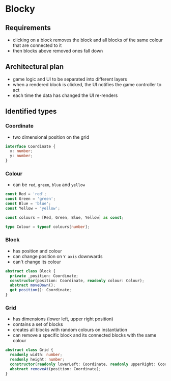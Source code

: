 # Blocky

## Requirements

- clicking on a block removes the block and all blocks of the same colour that are connected to it
- then blocks above removed ones fall down

## Architectural plan

- game logic and UI to be separated into different layers
- when a rendered block is clicked, the UI notifies the game controller to act
- each time the data has changed the UI re-renders

## Identified types

### Coordinate

- two dimensional position on the grid

```ts
interface Coordinate {
  x: number;
  y: number;
}
```

### Colour

- can be `red`, `green`, `blue` and `yellow`

```ts
const Red = 'red';
const Green = 'green';
const Blue = 'blue';
const Yellow = 'yellow';

const colours = [Red, Green, Blue, Yellow] as const;

type Colour = typeof colours[number];
```

### Block

- has position and colour
- can change position on `Y axis` downwards
- can't change its colour

```ts
abstract class Block {
  private _position: Coordinate;
  constructor(position: Coordinate, readonly colour: Colour);
  abstract moveDown();
  get position(): Coordinate;
}
```

### Grid

- has dimensions (lower left, upper right position)
- contains a set of blocks
- creates all blocks with random colours on instantiation
- can remove a specific block and its connected blocks with the same colour

```ts
abstract class Grid {
  readonly width: number;
  readonly height: number;
  constructor(readonly lowerLeft: Coordinate, readonly upperRight: Coordinate);
  abstract removeAt(position: Coordinate);
}
```
